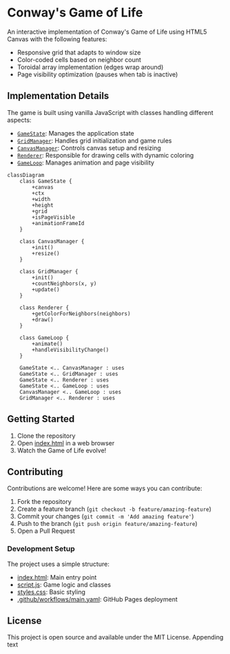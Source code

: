 # Conway's Game of Life

An interactive implementation of Conway's Game of Life using HTML5 Canvas with the following features:
- Responsive grid that adapts to window size
- Color-coded cells based on neighbor count
- Toroidal array implementation (edges wrap around)
- Page visibility optimization (pauses when tab is inactive)

## Implementation Details

The game is built using vanilla JavaScript with classes handling different aspects:
- [`GameState`](script.js): Manages the application state
- [`GridManager`](script.js): Handles grid initialization and game rules
- [`CanvasManager`](script.js): Controls canvas setup and resizing
- [`Renderer`](script.js): Responsible for drawing cells with dynamic coloring
- [`GameLoop`](script.js): Manages animation and page visibility

```mermaid
classDiagram
    class GameState {
        +canvas
        +ctx
        +width
        +height
        +grid
        +isPageVisible
        +animationFrameId
    }
    
    class CanvasManager {
        +init()
        +resize()
    }
    
    class GridManager {
        +init()
        +countNeighbors(x, y)
        +update()
    }
    
    class Renderer {
        +getColorForNeighbors(neighbors)
        +draw()
    }
    
    class GameLoop {
        +animate()
        +handleVisibilityChange()
    }
    
    GameState <.. CanvasManager : uses
    GameState <.. GridManager : uses
    GameState <.. Renderer : uses
    GameState <.. GameLoop : uses
    CanvasManager <.. GameLoop : uses
    GridManager <.. Renderer : uses
```

## Getting Started

1. Clone the repository
2. Open [index.html](index.html) in a web browser
3. Watch the Game of Life evolve!

## Contributing

Contributions are welcome! Here are some ways you can contribute:

1. Fork the repository
2. Create a feature branch (`git checkout -b feature/amazing-feature`)
3. Commit your changes (`git commit -m 'Add amazing feature'`)
4. Push to the branch (`git push origin feature/amazing-feature`)
5. Open a Pull Request

### Development Setup

The project uses a simple structure:
- [index.html](index.html): Main entry point
- [script.js](script.js): Game logic and classes
- [styles.css](styles.css): Basic styling
- [.github/workflows/main.yaml](.github/workflows/main.yaml): GitHub Pages deployment

## License

This project is open source and available under the MIT License.
Appending text

